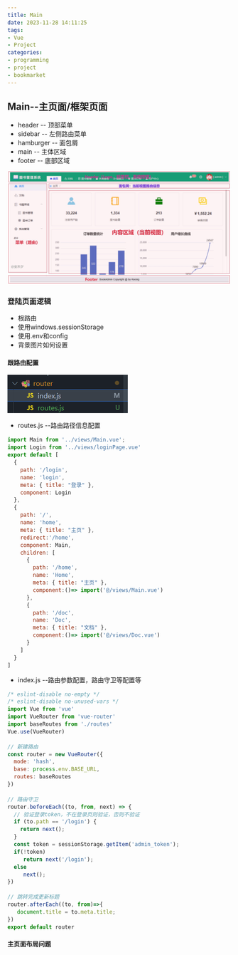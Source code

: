 ```yaml
---
title: Main
date: 2023-11-28 14:11:25
tags: 
- Vue
- Project
categories:
- programming
- project
- bookmarket
---
```


## Main--主页面/框架页面

- header -- 顶部菜单
- sidebar -- 左侧路由菜单
- hamburger -- 面包屑
- main -- 主体区域
- footer -- 底部区域

![img](https://raw.githubusercontent.com/tkqi/myMarkdownPicture/main/img/202311281417351.jpeg)

### 登陆页面逻辑
- 根路由
- 使用windows.sessionStorage
- 使用.env和config
- 背景图片如何设置

#### 跟路由配置

![image-20231129104024062](https://raw.githubusercontent.com/tkqi/myMarkdownPicture/main/img/202311291040172.png)

- routes.js   --路由路径信息配置
```js
import Main from '../views/Main.vue';
import Login from '../views/loginPage.vue'
export default [
  {
    path: '/login',
    name: 'login',
    meta: { title: "登录" },
    component: Login
  },
  {
    path: '/',
    name: 'home',
    meta: { title: "主页" },
    redirect:'/home', 
    component: Main,
    children: [
      {
        path: '/home',
        name: 'Home',
        meta: { title: "主页" },
        component:()=> import('@/views/Main.vue')
      },
      {
        path: '/doc',
        name: 'Doc',
        meta: { title: "文档" },
        component:()=> import('@/views/Doc.vue')
      }
    ]
  }
]
```

- index.js   --路由参数配置，路由守卫等配置等
```js
/* eslint-disable no-empty */
/* eslint-disable no-unused-vars */
import Vue from 'vue'
import VueRouter from 'vue-router'
import baseRoutes from './routes'
Vue.use(VueRouter)

// 新建路由
const router = new VueRouter({
  mode: 'hash',
  base: process.env.BASE_URL,
  routes: baseRoutes
})

// 路由守卫
router.beforeEach((to, from, next) => {
  // 验证登录token，不在登录页则验证，否则不验证
  if (to.path == '/login') {
    return next();
  }
  const token = sessionStorage.getItem('admin_token');
  if(!token)
     return next('/login');
  else
     next();
})

// 跳转完成更新标题
router.afterEach((to, from)=>{
   document.title = to.meta.title;
})
export default router
```

#### 主页面布局问题